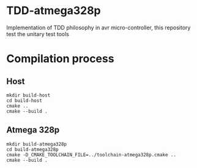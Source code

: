 # TDD-atmega328p
Implementation of TDD philosophy in avr micro-controller, this repository test the unitary test tools



# Compilation process
## Host

```
mkdir build-host
cd build-host
cmake ..
cmake --build .
```

## Atmega 328p

```
mkdir build-atmega328p
cd build-atmega328p
cmake -D_CMAKE_TOOLCHAIN_FILE=../toolchain-atmega328p.cmake ..
cmake --build .
```
